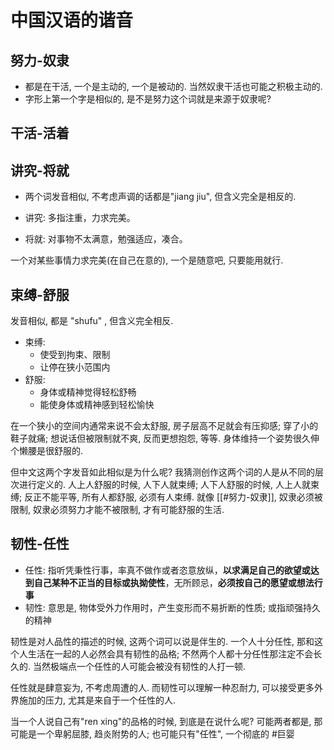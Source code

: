 # 中国汉语的谐音

## 努力-奴隶

* 都是在干活, 一个是主动的, 一个是被动的. 当然奴隶干活也可能之积极主动的.
* 字形上第一个字是相似的, 是不是努力这个词就是来源于奴隶呢?

## 干活-活着

## 讲究-将就

* 两个词发音相似, 不考虑声调的话都是"jiang jiu", 但含义完全是相反的.

* 讲究: 多指注重，力求完美。
* 将就: 对事物不太满意，勉强适应，凑合。

一个对某些事情力求完美\(在自己在意的\), 一个是随意吧, 只要能用就行.

## 束缚-舒服

发音相似, 都是 "shufu" , 但含义完全相反.

* 束缚:
    * 使受到拘束、限制
    * 让停在狭小范围内
* 舒服:
    * 身体或精神觉得轻松舒畅
    * 能使身体或精神感到轻松愉快

在一个狭小的空间内通常来说不会太舒服,
    房子层高不足就会有压抑感;
    穿了小的鞋子就痛;
    想说话但被限制就不爽, 反而更想抱怨,
    等等.
身体维持一个姿势很久伸个懒腰是很舒服的.

但中文这两个字发音如此相似是为什么呢?
    我猜测创作这两个词的人是从不同的层次进行定义的.
人上人舒服的时候, 人下人就束缚;
    人下人舒服的时候, 人上人就束缚;
    反正不能平等, 所有人都舒服, 必须有人束缚.
就像 [[#努力-奴隶]], 奴隶必须被限制,
    奴隶必须努力才能不被限制, 才有可能舒服的生活.

## 韧性-任性

- 任性: 指听凭秉性行事，率真不做作或者恣意放纵，**以求满足自己的欲望或达到自己某种不正当的目标或执拗使性**，无所顾忌，**必须按自己的愿望或想法行事**
- 韧性: 意思是, 物体受外力作用时，产生变形而不易折断的性质; 或指顽强持久的精神

韧性是对人品性的描述的时候, 这两个词可以说是伴生的.
一个人十分任性, 那和这个人生活在一起的人必然会具有韧性的品格; 不然两个人都十分任性那注定不会长久的.
当然极端点一个任性的人可能会被没有韧性的人打一顿.

任性就是肆意妄为, 不考虑周遭的人.
而韧性可以理解一种忍耐力, 可以接受更多外界施加的压力, 尤其是来自于一个任性的人.

当一个人说自己有"ren xing"的品格的时候, 到底是在说什么呢? 可能两者都是, 那可能是一个卑躬屈膝, 趋炎附势的人; 也可能只有"任性", 一个彻底的 #巨婴

## 
